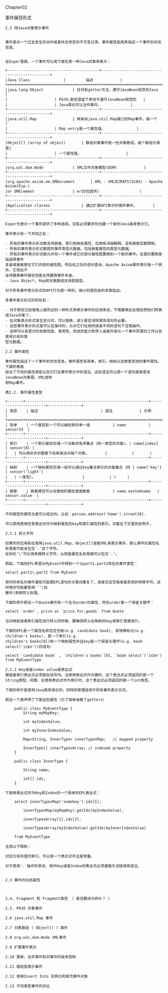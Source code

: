 ﻿ Chapter02
 
 事件展现形式

	2.1 用Java对象表示事件

	
	事件是对一个过去发生的动作或者状态改变的不可变记录。事件属性能用来描述一个事件的状态信息。

	
	在Esper里面，一个事件可以用下面任意一种Java对象来表示：
	
	+-----------------------------------------+-----------------------------------------------+
	|Java Class				  |			描述			  |
	+=========================================+===============================================+	
	|java.lang.Object			  |	任何有getter方法，遵守JavaBean规范的Java  |
	|					  |	POJO;那些遗留下来但不遵守JavaBean规范的   |
	|					  |	Java类也可以当作事件。			  |
	+-----------------------------------------+-----------------------------------------------+
	|java.util.Map	 			  |	继承自java.util.Map接口的Map事件，每一个  |
	|					  |	Map entry是一个属性值。			  |
	+-----------------------------------------+-----------------------------------------------+
	|Object[] (array of object)		  |	数组对象事件是一些对象数组，每个数组元素是|
	|					  |	一个属性值。			          |
	+-----------------------------------------+-----------------------------------------------+			
	|org.w3c.dom.Node			  |	XML文件对象模型(DOM)			  |
	+-----------------------------------------+-----------------------------------------------+
	|org.apache.axiom.om.OMDocument		  |	XML - XML的流API(StAX) - Apache Axiom(Esp-|
	|or OMElement				  |	erIO包提供)				  |
	+-----------------------------------------+-----------------------------------------------+
	|Application classes			  |	通过扩展API表示的插件事件。		  |	
	+-----------------------------------------+-----------------------------------------------+	

	Esper为表示一个事件提供了多种选择。没有必须要求你创建一个新的Java类来表示它。
	
	事件表示有一下共同之处：
	
	- 所有的事件表示形式都支持嵌套，索引和映射属性，后面有详细解释。没有嵌套层数限制。
	- 所有的事件表示形式都提供事件类型元数据。包括嵌套属性的类型元数据。
	- 所有的事件表示形式都允许将一个事件或它的部分属性图置换到一个新的事件。这里的置换是指选择事件
	本身或者嵌套在它们内部的属性图，然后在之后的语句查询。Apache Axiom事件表示是一个例外，它现在不
	支持置换事件属性但是支持置换事件本身。
	- Java Object, Map和对象数组支持超类型。
	
	对于所有事件表示形式的API行为是一样的，细小的差别会的本章指出。
	
	多事件表示形式的好处有：
	
	- 对于那些已经使用上面所述的一种形式来表示事件的应用来说，不需要再在处理前把他们转换成Java对象了。
	- 在对象表示形式发生变化时，可以替换，减少甚至消除更改语句的必要。
	- 这些事件表示形式是可以互操作的，允许它们在相同或者不同的语句下互相操作。
	- 这样可以有意识的权衡性能，易用性，改进的能力和导入或者外部化一个事件所需的工作以及使用已有的类
	型元数据。	
	
	2.2 事件属性
	
	事件属性描述了一个事件的状态信息。事件属性有简单，索引，映射以及嵌套其他的事件属性。下面的表格
	给出了不同的属性类型以及它们在事件表示中的语法。这些语法可以使一个语句能够查询JavaBean对象图，XML结构
	和Map事件。
	
	表2.2. 事件属性类型
	
	+-------+-------------------------------------------------------+-----------------------+---------------+
	| 类型	| 描述							| 语法			| 示例		|
	+=======+=======================================================+=======================+===============+
	| 简单	| 一个属性有一个可以被检索的单一值			| name			| sensorId	|
	+-------+-------------------------------------------------------+-----------------------+---------------+
	| 索引	| 一个索引属性存储一个对象的有序集合（同一类型的对象）。| name[index]		| sensor[0]	|
	|	| 可以用非负的整数下标单独访问每个对象。		|			|		|	
	+-------+-------------------------------------------------------+-----------------------+---------------+
	| 映射	| 一个映射属性存储一组可以通过key集合索引的对象集合（同 | name['key']		| sensor('light'|
	|	| 一类型）。						|			| )		|
	+-------+-------------------------------------------------------+-----------------------+---------------+
	| 嵌套	| 嵌套属性可以在替他的属性里面嵌套			| name.nestedname	| sensor.value	|
	+-------+-------------------------------------------------------+-----------------------+---------------+
	
	不同类型的属性也是可以组合的。比如：person.address('home').street[0].
	
	可以使用使用任意表达式作为映射属性的key和索引属性的索引。试着在下文里找些例子。
	
	2.2.1 转义字符
	
	如果你的应用有在使用java.util.Map，Object[]或者XML来表示事件，那么事件的属性名称里面可能会包含'.'这个字符。
	反斜杠'\'可以用来做转义字符，从而是属性名称里面可以包含'.'。
	
	例如，下面的EPL希望从MyEvent中得到一个以part1.part2命名的事件类型：
	
	select part1\.part2 from MyEvent
	
	有时你命名的事件属性可能跟EPL语句的关键词重复了，或者包含空格或者其他的特殊字符。这时候你可能要使用'`'(后
	撇号)来做转义处理。
	
	下面的例子假设一个Quote事件有一个名为order的属性，然后order是一个保留关键字：
	
	select `order`, price as `price.for.goods` from Quote
	
	当对映射或者索引属性进行转义的时候，要确保转义在映射的key或索引里面进行。
	
	下面的EPL是一个属性名称包含空格(e.g. candidate book), 有特殊标记(e.g. children's books), 是一个索引(e.g. 
	children's books[0])和一个映射属性并且key是一个保留关键字(e.g. book select('isbn'))的语句: 
	
	select `candidate book` , `children's books`[0], `book select`('isbn') from MyEventType
	
	2.2.2 Key或者index value是表达式
	键或者索引表达式必须放在括号内。当使用表达式作为键时，这个表达式必须返回的是一个String类型。同理，在使用表达式作为索引时，这个表达式必须返回的是一个int类型。
	
	下面的例子是使用Java类来演示的。同样的原理适用于所有事件表示方式。
	
	假设一个类声明了下面这些属性（为了简单省略了getters）
	
		public class MyEventType {
			String myMapKey;
			
			int myIndexValue;
			
		  	int myInnerIndexValue;
		  	
		  	Map<String, InnerType> innerTypesMap;	// mapped property
		  	
		  	InnerType[] innerTypesArray; // indexed property
		}
		
		public class InnerType {
		
		  	String name;
		  	
		  	int[] ids;
		}
	
	下面用表达式作为Key和Index的一个简单的EPL表达式：
	
		select innerTypesMap('somekey').ids[1],
		
	  		innerTypesMap(myMapKey).getIds(myIndexValue),
	  		
	  		innerTypesArray[1].ids[2],
	  		
	  		innerTypesArray(myIndexValue).getIds(myInnerIndexValue)
	  		
		from MyEventType
	  	
	注意以下限制：
	
	对应方括号里的索引，可以是一个表示式并且是常量。
	
	对于使用'.'操作符来说，用作Key或者Index的表达式必须遵循方法链调用语法。
	
		
	2.3 事件的动态属性
	
	

	2.4. Fragment 和 Fragment类型 （ 是否翻译为碎片？ ）

	2.5. POJO 对象事件

	2.6 java.util.Map 事件

	2.7 对象数组 ( Object[] ) 事件

	2.8 org.w3c.dom.Node XML事件

	2.9 扩展事件表示

	2.10 更新，合并事件和对事件的版本控制

	2.11 粗粒度表示事件

	2.12 使用Insert Into 实例化和填充事件对象

	2.13 不同类型事件的对比
